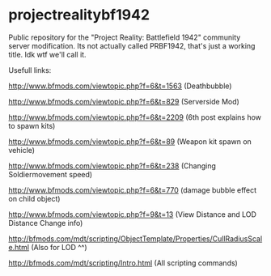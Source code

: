 # projectrealitybf1942
Public repository for the "Project Reality: Battlefield 1942" community server modification. Its not actually called PRBF1942, that's just a working title. Idk wtf we'll call it.


Usefull links:

http://www.bfmods.com/viewtopic.php?f=6&t=1563 (Deathbubble)

http://www.bfmods.com/viewtopic.php?f=6&t=829  (Serverside Mod)

http://www.bfmods.com/viewtopic.php?f=6&t=2209 (6th post explains how to spawn kits)

http://www.bfmods.com/viewtopic.php?f=6&t=89 (Weapon kit spawn on vehicle)

http://www.bfmods.com/viewtopic.php?f=6&t=238 (Changing Soldiermovement speed)

http://www.bfmods.com/viewtopic.php?f=6&t=770 (damage bubble effect on child object)

http://www.bfmods.com/viewtopic.php?f=9&t=13 (View Distance and LOD Distance Change info)

http://bfmods.com/mdt/scripting/ObjectTemplate/Properties/CullRadiusScale.html (Also for LOD ^^)

http://bfmods.com/mdt/scripting/Intro.html (All scripting commands)
